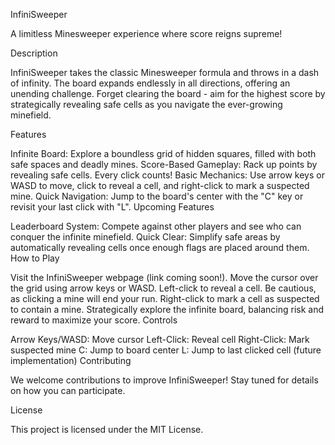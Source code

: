 InfiniSweeper

A limitless Minesweeper experience where score reigns supreme!

Description

InfiniSweeper takes the classic Minesweeper formula and throws in a dash of infinity. The board expands endlessly in all directions, offering an unending challenge. Forget clearing the board - aim for the highest score by strategically revealing safe cells as you navigate the ever-growing minefield.

Features

Infinite Board: Explore a boundless grid of hidden squares, filled with both safe spaces and deadly mines.
Score-Based Gameplay: Rack up points by revealing safe cells. Every click counts!
Basic Mechanics: Use arrow keys or WASD to move, click to reveal a cell, and right-click to mark a suspected mine.
Quick Navigation: Jump to the board's center with the "C" key or revisit your last click with "L".
Upcoming Features

Leaderboard System: Compete against other players and see who can conquer the infinite minefield.
Quick Clear: Simplify safe areas by automatically revealing cells once enough flags are placed around them.
How to Play

Visit the InfiniSweeper webpage (link coming soon!).
Move the cursor over the grid using arrow keys or WASD.
Left-click to reveal a cell. Be cautious, as clicking a mine will end your run.
Right-click to mark a cell as suspected to contain a mine.
Strategically explore the infinite board, balancing risk and reward to maximize your score.
Controls

Arrow Keys/WASD: Move cursor
Left-Click: Reveal cell
Right-Click: Mark suspected mine
C: Jump to board center
L: Jump to last clicked cell (future implementation)
Contributing

We welcome contributions to improve InfiniSweeper! Stay tuned for details on how you can participate.

License

This project is licensed under the MIT License.
